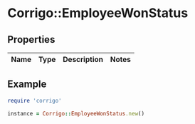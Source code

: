 # Corrigo::EmployeeWonStatus

## Properties

| Name | Type | Description | Notes |
| ---- | ---- | ----------- | ----- |

## Example

```ruby
require 'corrigo'

instance = Corrigo::EmployeeWonStatus.new()
```

